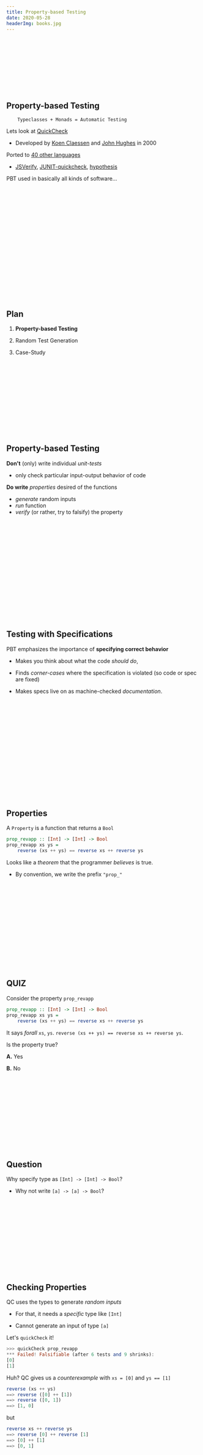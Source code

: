 ```yaml
---
title: Property-based Testing
date: 2020-05-28
headerImg: books.jpg
---
```


<br>
<br>
<br>
<br>
<br>
<br>
<br>
<br>




## Property-based Testing

        Typeclasses + Monads = Automatic Testing

Lets look at [QuickCheck][1]

- Developed by [Koen Claessen][0] and [John Hughes][11] in 2000

Ported to [40 other languages](https://en.wikipedia.org/wiki/QuickCheck)

- [JSVerify](http://jsverify.github.io/), 
  [JUNIT-quickcheck](https://github.com/pholser/junit-quickcheck),
  [hypothesis](https://github.com/HypothesisWorks/hypothesis)

PBT used in basically all kinds of software...

<br>
<br>
<br>
<br>
<br>
<br>
<br>
<br>
<br>
<br>
<br>
<br>
<br>
<br>
<br>
<br>
<br>

## Plan

1. **Property-based Testing**

2. Random Test Generation

3. Case-Study

<br>
<br>
<br>
<br>
<br>
<br>
<br>
<br>
<br>
<br>
<br>

## Property-based Testing

**Don't** (only) write individual *unit-tests* 

- only check particular input-output behavior of code

**Do write** *properties* desired of the functions

- *generate* random inputs 
- *run* function 
- *verify* (or rather, try to falsify) the property

<br>
<br>
<br>
<br>
<br>
<br>
<br>
<br>
<br>
<br>
<br>
<br>
<br>
<br>
<br>

## Testing with Specifications 

PBT emphasizes the importance of **specifying correct behavior** 

- Makes you think about what the code *should do*,

- Finds *corner-cases* where the specification is violated (so code or spec are fixed)

- Makes specs live on as machine-checked *documentation*.

<br>
<br>
<br>
<br>
<br>
<br>
<br>
<br>
<br>
<br>
<br>
<br>
<br>
<br>
<br>



## Properties

A `Property` is a function that returns a `Bool`

```haskell
prop_revapp :: [Int] -> [Int] -> Bool
prop_revapp xs ys = 
    reverse (xs ++ ys) == reverse xs ++ reverse ys
```

Looks like a _theorem_ that the programmer _believes_ is true. 

- By convention, we write the prefix `"prop_"`

<br>
<br>
<br>
<br>
<br>
<br>
<br>
<br>
<br>
<br>
<br>
<br>
<br>

## QUIZ

Consider the property `prop_revapp` 

```haskell
prop_revapp :: [Int] -> [Int] -> Bool
prop_revapp xs ys = 
    reverse (xs ++ ys) == reverse xs ++ reverse ys
```

It says *forall* `xs`, `ys`.  `reverse (xs ++ ys) == reverse xs ++ reverse ys`.

Is the property true?

**A.** Yes

**B.** No

<br>
<br>
<br>
<br>
<br>
<br>
<br>
<br>
<br>
<br>
<br>

## Question

Why specify type as `[Int] -> [Int] -> Bool`? 

* Why not write `[a] -> [a] -> Bool`? 


<br>
<br>
<br>
<br>
<br>
<br>
<br>
<br>
<br>
<br>
<br>

## Checking Properties

QC uses the types to generate *random inputs* 

- For that, it needs a *specific* type like `[Int]` 

- Cannot generate an input of type `[a]` 

Let's `quickCheck` it!

```haskell
>>> quickCheck prop_revapp
*** Failed! Falsifiable (after 6 tests and 9 shrinks):
[0]
[1]
```

Huh? QC gives us a _counterexample_ with `xs = [0]` and `ys == [1]`

```haskell
reverse (xs ++ ys) 
==> reverse ([0] ++ [1]) 
==> reverse ([0, 1]) 
==> [1, 0]
```

but 

```haskell
reverse xs ++ reverse ys
==> reverse [0] ++ reverse [1]
==> [0] ++ [1]
==> [0, 1]
```

<br>
<br>
<br>
<br>
<br>
<br>
<br>
<br>
<br>
<br>
<br>
<br>
<br>
<br>
<br>

## EXERCISE 

Can you modify `prop_revapp` so that it is _sensible_  and _true_ ?

```haskell
prop_revapp :: [Int] -> [Int] -> Bool
prop_revapp xs ys = reverse (xs ++ ys) == ???
```

When you are done, we should see

```haskell
>>> quickCheck prop_revapp'
+++ OK, passed 100 tests.
```

We can run *more* tests by specifying that as a parameter

```haskell
quickCheckN n = quickCheckWith (stdArgs {maxSuccess = n})
```

Followed by

```haskell
quickCheckN 10000 prop_revapp
+++ OK, passed 10000 tests
```


<br>
<br>
<br>
<br>
<br>
<br>
<br>
<br>
<br>
<br>

## QuickSort

Here's a simple sorting function (`quickSort`)

```haskell
qsort        :: (Ord a) => [a] -> [a]
qsort []     = []
qsort (x:xs) = qsort ls ++ [x] ++ qsort rs
  where 
    ls       = [y | y <- xs, y < x]  -- elems in xs < x 
    rs       = [z | z <- xs, z > x]  -- elems in xs > x
```

Seems to work?

```haskell
>>> [1,3..19] ++ [2,4..20]
[1,3,5,7,9,11,13,15,17,19,2,4,6,8,10,12,14,16,18,20]

>>> qsort ([1,3..19] ++ [2,4..20])
[1,2,3,4,5,6,7,8,9,10,11,12,13,14,15,16,17,18,19,20]
```

<br>
<br>
<br>
<br>
<br>
<br>
<br>
<br>
<br>

## QuickCheck QuickSort

Lets *check* the output of `qsort` is **ordered**

```haskell
isOrdered :: (Ord a) => [a] -> Bool
isOrdered ::         (Ord a) => [a] -> Bool
isOrdered (x1:x2:xs) = x1 <= x2 && isOrdered (x2:xs)
isOrdered _          = True
```

and use it to write a property

```haskell
prop_qsort_isOrdered :: [Int] -> Bool
prop_qsort_isOrdered xs = isOrdered (qsort xs)
```

which we can check

```haskell
>>> quickCheckN 1000 prop_qsort_isOrdered
+++ OK, passed 1000 tests.
```

<br>
<br>
<br>
<br>
<br>
<br>
<br>
<br>
<br>
<br>
<br>

## QUIZ 

Lets check that the *first* element of the output is the smallest

```haskell
qsort        :: (Ord a) => [a] -> [a]
qsort []     = []
qsort (x:xs) = qsort ls ++ [x] ++ qsort rs
  where 
    ls       = [y | y <- xs, y < x]  -- elems in xs < x 
    rs       = [z | z <- xs, z > x]  -- elems in xs > x

prop_qsort_min :: [a] -> Bool
prop_qsort_min xs = head (qsort xs) == minimum xs
```

What is the result of

```haskell
>>> quickCheck prop_qsort_min
```

**A.** Pass 100 tests

**B.** Fail

<br>
<br>
<br>
<br>
<br>
<br>
<br>
<br>
<br>
<br>
<br>
<br>
<br>
<br>

## Properties and Assumptions

```haskell
prop_qsort_min :: [a] -> Bool
prop_qsort_min xs = head (qsort xs) == minimum x
```

Oops!

```haskell
>>> quickCheck prop_qsort_min
*** Failed! Exception: 'Prelude.head: empty list' (after 1 test):
[]
```

`prop_qsort_min` is not true **for all** `Int` lists

- Property *only* makes sense if `xs` is not empty

Writing specifications clarifies the *assumptions* 

- under which a given piece of code is supposed to work. 

<br>
<br>
<br>
<br>
<br>
<br>
<br>
<br>
<br>
<br>
<br>
<br>

## Conditional Properties 

Lets modify `prop_qsort_min` so equality holds *if* input is non-null

```haskell
prop_qsort_nn_min    :: [Int] -> Property
prop_qsort_nn_min xs =
  not (null xs) ==> head (qsort xs) == minimum xs
```

Instead of `Bool` the function's output is `Property` 

- a special type built into the QC library

The *implies* operator `==>` is one of many 

- that allow the construction of rich properties.

<br>
<br>
<br>
<br>
<br>
<br>
<br>
<br>
<br>
<br>
<br>

## QUIZ 

Lets test that our `qsort` is *identical* to a *trusted reference implementation* 

- may be too *slow* to deploy but ok to use for checking correctness

Lets use the standard library's `Data.List.sort` function

- (_Much_ faster than ours... but just for illustration!)

```haskell
prop_qsort_sort    :: [Int] -> Bool
prop_qsort_sort xs =  qsort xs == sort xs
```

What is the result of

```haskell
qsort        :: (Ord a) => [a] -> [a]
qsort []     = []
qsort (x:xs) = qsort ls ++ [x] ++ qsort rs
  where 
    ls       = [y | y <- xs, y < x]  -- elems in xs < x 
    rs       = [z | z <- xs, z > x]  -- elems in xs > x

>>> quickCheck prop_qsort_sort
```

**A.** `OK` after 100 tests

**B.** `Failed! Falsifiable...`

<br>
<br>
<br>
<br>
<br>
<br>
<br>
<br>
<br>
<br>
<br>
<br>
<br>
<br>

## Lets Check 

```haskell
>>> quickCheck prop_qsort_sort
*** Failed! Falsifiable (after 6 tests and 3 shrinks):
[-3,-3]
```

Oops? What?

```haskell
>>> sort [-3, -3]
[-3, -3]

>>> qsort [-3, -3]
[-3]
```

Ugh! So close, and yet ... Can you spot the bug in our code?

```haskell
qsort        :: (Ord a) => [a] -> [a]
qsort []     = []
qsort (x:xs) = qsort ls ++ [x] ++ qsort rs
  where 
    ls       = [y | y <- xs, y < x]  -- elems in xs < x 
    rs       = [z | z <- xs, z > x]  -- elems in xs > x
```

<br>
<br>
<br>
<br>
<br>
<br>
<br>
<br>
<br>
<br>
<br>

## Specifying No-Duplicates

We assumed that the input has **no duplicates**

- **Values equal to** `x` are thrown out from `ls` and `rs`

Is this a *bug*? Maybe? Maybe not?

- But at least its something we should be *aware* of!

Lets specify that a list has no-duplicates 

```haskell
noDuplicates ::(Eq a) => [a] -> Bool
noDuplicates (x:xs) = not (x `elem` xs) && noDuplicates xs
noDuplicates _      = True
```

<br>
<br>
<br>
<br>
<br>
<br>
<br>
<br>
<br>

## Specifying a Post-Condition

We can now check that `qsort` **outputs** a list with no-duplicates

```haskell
prop_qsort_distinct :: [Int] -> Bool 
prop_qsort_distinct xs = noDuplicates (qsort xs)  

-- >>> quickCheck prop_qsort_distinct
-- +++ OK, passed 100 tests.
```

<br>
<br>
<br>
<br>
<br>
<br>
<br>
<br>
<br>
<br>

## Specifying a Pre-Condition

Also, `qsort` is identical to `sort` on **inputs with no duplicates**

```haskell
prop_qsort_distinct_sort :: [Int] -> Property 
prop_qsort_distinct_sort xs = 
  (isDistinct xs) ==> (qsort xs == sort xs)

-- >>> quickCheck prop_qsort_distinct_sort
-- +++ OK, passed 100 tests.
--
```

<br>
<br>
<br>
<br>
<br>
<br>
<br>
<br>
<br>
<br>
<br>
<br>
<br>
<br>
<br>
<br>
<br>

## Plan

1. **Property-based Testing**
    - Properties are boolean-functions
    - Generate inputs, run function, check if result is `False`

2. Random Test Generation

3. Case-Study

<br>
<br>
<br>
<br>
<br>
<br>
<br>
<br>
<br>
<br>
<br>

## Plan

1. Property-based Testing
    - Properties are boolean-functions
    - Generate inputs, run function, check if result is `False`

2. **Test Generation**

3. Case-Study


<br>
<br>
<br>
<br>
<br>
<br>
<br>
<br>
<br>
<br>
<br>
<br>
<br>
<br>
<br>

## Test Generation

Lets notice something about `quickCheck`

If you run it once ...

```haskell
>>> quickCheck prop_qsort_sort
*** Failed! Falsifiable (after 6 tests and 2 shrinks):
[5,5]
```

and if you run it again ...

```haskell
>>> quickCheck prop_qsort_sort
*** Failed! Falsifiable (after 4 tests and 1 shrink):
[1,1]
```

The *falsifying tests* are different! 

How is this possible?

<br>
<br>
<br>
<br>
<br>
<br>
<br>
<br>
<br>
<br>
<br>
<br>
<br>
<br>
<br>

## Generators

QC defines a special *Generator* data type

```haskell
data Gen a = MkGen (StdGen -> Int -> a)
```

A `Gen a` is a function that takes as *input*

- a random number generator `StdGen`
- a "seed" `Int`

and returns as *output*

- a **value** of type `a`

<br>
<br>
<br>
<br>
<br>
<br>
<br>
<br>
<br>
<br>
<br>

## Creating `Gen`erators

There are some functions to *create* generators, e.g.

```haskell
choose :: (Int, Int) -> Gen Int
```

which 

- takes a pair of `(lo, hi)`

- returns a random generator for values between `lo` and `hi`

<br>
<br>
<br>
<br>
<br>
<br>
<br>
<br>
<br>
<br>
<br>

## Running `Gen`erators

To *execute* the `Gen` we need access to the system's "randomness"

Done via an `IO` "recipe"

```haskell
sample' :: Gen a -> IO [a]
```

Which 

- takes a `Gen`erator of `a` values and
- returns a *recipe* that produces a list of (10) `a` values

We can *run* the recipe in `ghci`

```haskell
>>> sample' (choose (0, 5))
[4,2,5,3,2,2,2,3,0,0,0]
```

<br>
<br>
<br>
<br>
<br>
<br>
<br>
<br>
<br>
<br>

## EXERCISE 

Lets write a function that returns a `Gen`erator over a list of `elements`

```haskell
elements :: [a] -> Gen a
elements = ???
```

So `elements [x0,x1,...,xn]` returns a `Gen`erator that randomly produces 
values from `x0`, `x1`, ... `xn`.

<br>
<br>
<br>
<br>
<br>
<br>
<br>
<br>
<br>
<br>
<br>
<br>
<br>
<br>
<br>
<br>

## PROBLEM: How to *combine* `Gen`erators?

Suppose I have a generator of positive `Int`

```haskell
pos :: Gen Int
pos = sample (0, 100)
```

How can I create a generator of a *pair* of positive `Int`s?

```haskell
posPair :: Gen (Int, Int)
```

<br>
<br>
<br>
<br>
<br>
<br>
<br>
<br>
<br>
<br>
<br>
<br>
<br>
<br>


## `Gen`erator is a Monad! 

- You can [see details here][12]

- This will let us *combine* generators (like combining parsers...)

<br>
<br>
<br>
<br>
<br>
<br>
<br>
<br>
<br>
<br>
<br>
<br>
<br>

## QUIZ 

Which of the below implements `posPair :: Gen (Int, Int)` ?

- given `pos :: Gen Int` and `sample :: (Int, Int) -> Gen Int` 

```haskell
-- A
posPair = do { x1 <- pos; x2 <- pos; return (x1, x2) }

-- B
posPair = (pos, pos)

-- C
posPair = do { x <- pos; return (x, x) }  

-- D
posPair = Gen (4, 5)

-- E 
posPair = (sample (0, 100), sample (0, 100))
```

<br>
<br>
<br>
<br>
<br>
<br>
<br>
<br>
<br>
<br>
<br>

```haskell
posPair = do { x1 <- pos; x2 <- pos; return (x1, x2) }

-- >>> sample' posPair
-- [(29,71),(48,74),(89,53),(73,93),(0,40),(71,35),(23,69),(93,49),(59,58),(27,32),(88,45)]
```

<br>
<br>
<br>
<br>
<br>
<br>
<br>
<br>
<br>
<br>

## EXERCISE

Lets write a function that *mixes* a list of `Gen`erators

```haskell
oneOf :: [Gen a] -> Gen a
oneOf = ???
```

`oneOf [g0,g1,...,gn]` should be a generator that

- randomly selects *one of* `g0`,...`gn`

- randomly generates a value from the chosen generator

```haskell
>>> sample' (oneOf [choose (0,2), choose (10,12)])
[2,2,1,1,12,10,2,2,11,0,11]
```

<br>
<br>
<br>
<br>
<br>
<br>
<br>
<br>
<br>

`oneOf` is generalized into the `frequency` combinator

```haskell
frequency :: [(Int, Gen a)] -> Gen a
```

which builds *weighted mixtures* of individual `Gen`erators

<br>
<br>
<br>
<br>
<br>
<br>
<br>
<br>
<br>
<br>
<br>
<br>
<br>
<br>

## Types that can be `Gen`erated

QC has a `class` for types whose values can be randomly `Gen`erated

```haskell
class Arbitrary a where
  arbitrary :: Gen a
```

`T` is an instance of `Arbitrary` if there is `Gen T` function

- i.e. there is a generator of `T` values!

```haskell
randomThings :: (Arbitrary a) => IO [a]
randomThings = sample' arbitrary
```

Many standard types have `Arbitrary` instances

- Users write their own instances when testing their own types

```haskell
>>> randomThings :: IO [Int]
[0,-2,-2,0,-1,8,1,-14,-13,5,19]

>>> randomThings :: IO [(Int, Bool)] 
[(0,True),(1,True),(0,True),(6,False),(-5,True),(4,False),(-12,False),(-8,False),(5,False),(-9,False),(-7,False)]
-
>>> randomThings :: IO [String]
["","\a","\f","\779257W\SUBA","\84573","D\ACK\365059S","9W\554735G","g\SYN~W\62120\&4&[","\NULsc\18427fy(","Q`TI \n/TH","\461027\ESCZ`u\783094\&4B\SOHT\424692"]
```

<br>
<br>
<br>
<br>
<br>
<br>
<br>
<br>
<br>
<br>

## Plan

1. Property-based Testing
    - Properties are `Bool`ean-functions
    - Generate inputs, run function, check if result is `False`

2. Test Generation
    - `Gen a` is a monadic *generator* of `a` values
    - `Arbitrary` is a class for types with generators

3. **Case-Study**

<br>
<br>
<br>
<br>
<br>
<br>
<br>
<br>
<br>
<br>

## Case Study: Compiler Optimizations

Lets use QC to test *compiler optimizations*

- Learn how to *generate* structure data (*programs*)

- Learn how to *specify* fancy properties (*equivalence*)

Using the `WHILE` language from your HW assignment.

<br>
<br>
<br>
<br>
<br>
<br>
<br>
<br>
<br>
<br>
<br>
<br>
<br>
<br>
<br>

## WHILE: Syntax

Recall the definition of `Variable` and `Value`

```haskell
data Variable = V String 

data Value = IntVal Int | BoolVal Bool
```

which we used to define `Expression`

```haskell
data Expression = Var   Variable | Val   Value
                | Plus  Expression Expression
                | Minus Expression Expression
```

and `Statement`

```haskell
data Statement
  = Assign   Variable   Expression
  | If       Expression Statement  Statement
  | While    Expression Statement
  | Sequence Statement  Statement
  | Skip
```

<br>
<br>
<br>
<br>
<br>
<br>
<br>
<br>
<br>
<br>
<br>
<br>
<br>


## WHILE: Semantics

Next, we defined the *behavior* of programs as 

- functions from *starting* state to *final* state 

- where *state* was defined as a map from `Variable` to `Value`

```haskell
type WState = M.Map Variable Value
```

and then you wrote a function

```haskell
execute ::  WState -> Statement -> WState
execute s0 stmt = execState (evalS stmt) s0
```

(We can skip the details of `evalS` because *you* wrote it... right?)

<br>
<br>
<br>
<br>
<br>
<br>
<br>
<br>
<br>
<br>
<br>
<br>
<br>
<br>

## Generating WHILE Programs

Lets write a *program generator* 

<br>
<br>
<br>
<br>
<br>
<br>
<br>
<br>
<br>
<br>
<br>
<br>
<br>

<!--
## QUIZ

But first, what is the type of

```haskell
quiz f m = do
  x <- m
  return (f x)
```

**A.** `             (a -> a) -> m a -> m a`

**B.** `             (a -> b) -> m a -> m b`

**C.** `             (a -> b) -> [a] -> [b]`

**D.** `             (a -> b) -> Gen a -> Gen b`

**E.** `(Monad m) => (a -> b) -> m a -> m b`

<br>
<br>
<br>
<br>
<br>
<br>
<br>
<br>
<br>
<br>
<br>
<br>

## A Common Pattern?

Note that if `Monad m` then `Functor m` so ... 

What other *operator* / *function* has the type 

```
(a -> b) -> m a -> m b
```

???

--> 

### Generating Variables

```haskell
instance Arbitrary Variable where
  arbitrary = do
    x <- elements ['A'..'Z'] 
    return (V [x])
```

<!--
We can rewrite the above to

```haskell
instance Arbitrary Variable where
  arbitrary = (\x -> V [x]) <$> elements ['A'..'Z'] 
```
-->

and we get

```haskell
>>> randomThings :: IO [Variable]
[V "G",V "U",V "Z",V "F",V "Z",V "K",V "P",V "D",V "Y",V "M",V "H"]
```

<br>
<br>
<br>
<br>
<br>


### Generating Values

```haskell
instance Arbitrary Value where
  arbitrary = oneOf [ do {n <- arbitrary; return (IntVal n) }
                    , do {b <- arbitrary; return (BoolVal b)} 
                    ]
```

and we get

```haskell
>>> randomThings :: IO [Value]
[IntVal 0,BoolVal False,BoolVal True,IntVal 3
,IntVal (-8),IntVal (-3),IntVal 1,BoolVal False
,IntVal 6,BoolVal True,BoolVal False]
```

<br>
<br>
<br>
<br>
<br>


### Generating Expressions

```haskell
instance Arbitrary Expression where
  arbitrary = expr

expr, binE, baseE :: Gen Expression
expr     = oneof [baseE, binE] 

binE  = do { o  <- elements [Plus, Minus];
             e1 <- expr; 
             e2 <- expr 
             return (o e1 e2) }

baseE = oneOf [ do {x <- arbitrary; return (Var x) }
              , do {v <- arbitrary; return (Val v)} ]
```

which gives us

```haskell
>>> randomThings :: IO [Expression]
... -- lots of expressions! 
```

<br>
<br>
<br>
<br>
<br>


## Generating States 

QC already has an way to automatically generate `Map`s 

```haskell
instance (Ord k, Arbitrary k, Arbitrary v) =>  Arbitrary (M.Map k v) where
  arbitrary = do {kvs <- arbitrary; return (M.fromList kvs) }
```

So for free we get a generator for `WState`

```haskell
>>> randomThings :: IO [WState]
...
```

<br>
<br>
<br>
<br>
<br>

## Specification: Program Equivalence

Next, lets specify the **properties**

Let `p1` and `p2` be two *While* programs. 

Program `p1` is *equivalent to* `p2` written `p1 === p2` if

```haskell
(===) ::  Statement -> Statement -> Property
p1 === p2 = forAll arbitrary (\st -> execute st p1 == execute st p2)
```

That is, for all *input* states `st`

- executing `p1` from `st` and 

- executing `p2` from `st`

produce the _same_ state.

## QUIZ 

For example, suppose that

```haskell
-- X := 10; Y := 20
prog1 = Sequence 
  (Assign (V "X") (Val (IntVal 10)))
  (Assign (V "Y") (Val (IntVal 20)))

--  Y := 20; X := 10
prog2 = Sequence 
  (Assign (V "Y") (Val (IntVal 20)))
  (Assign (V "X") (Val (IntVal 10))

--  Y := 20; X := 20
prog3 = Sequence 
  (Assign (V "Y") (Val (IntVal 20)))
  (Assign (V "X") (Val (IntVal 20)))
```

then what do the following two queries return?

```haskell
>>> quickCheck (prog1 === prog2)
>>> quickCheck (prog1 === prog3)
```

**A.** FAIL, FAIL 

**B.** FAIL, PASS

**C.** PASS, FAIL

**D.** PASS, PASS 

<br>
<br>
<br>
<br>
<br>
<br>
<br>
<br>
<br>
<br>
<br>

## Checking Compiler Optimizations

A **compiler optimization** can be viewed as a **pair** of programs

- *input* written by human `p_in`
- *output* optimized by compiler `p_out` 

An optimization is **correct** if `p_in === p_out`

- Compiler should not *change behavior* of the code

<br>
<br>
<br>
<br>
<br>
<br>
<br>
<br>
<br>
<br>

## Checking an Optimization: Zero-Add-Elimination

Here's a simple optimization 

| **In**       | **Out**   |
|:-------------|:----------|
| `X := E + 0` | `X := E`  | 
| `X := E - 0` | `X := E`  | 
|              |           |

Should be correct because adding `0` doesn't change anything...

We can write this as a QC **property**

```haskell
prop_add_zero_elim :: Variable -> Expression -> Property
prop_add_zero_elim x e = 
   (x `Assign` (e `Plus` Val (IntVal 0))) === (x `Assign` e) 

prop_sub_zero_elim :: Variable -> Expression -> Property
prop_sub_zero_elim x e =
  (x `Assign` (e `Minus` Val (IntVal 0))) === (x `Assign` e)
```

So what does QC say?

<br>
<br>
<br>
<br>
<br>
<br>
<br>
<br>
<br>
<br>
<br>
<br>
<br>
<br>

```haskell
-- >>> quickCheck prop_add_zero_elim
-- *** Failed! Falsifiable (after 1 test):
-- W
-- True
-- fromList []
```

What's that? Lets see is `W := True` equivalent to `W := True + 0` ?

Forgot about those pesky boolean expressions! 

If you recall `W := True` will just assign `True` to `W`

```haskell
>>> execute M.empty ((V "W") `Assign` (Val (BoolVal True)))
fromList [(W,True)]
```

but `W := True + 0` will have a "type error" so will assign `0` to `W`!

```haskell
>>> execute M.empty (V "W") `Assign` ((Val (BoolVal True) `Plus` Val (IntVal 0)))
fromList [(W,0)]
```

<br>
<br>
<br>
<br>
<br>
<br>
<br>
<br>
<br>
<br>
<br>
<br>
<br>


## Fix: Restrict Optimizations to `Int` Expressions

Problem was expressions like `True`

- Caused strange behaviors due to "type errors" 

Lets *restrict* to **only integer-valued expressions**

```haskell
exprI, baseI, binI :: Gen Expression
exprI = oneof [baseI, binE] 

baseI = oneOf [ do {x <- arbitrary; return (Var x) }
              , do {n <- arbitrary; return (Val (IntVal n)) } 
              ]
binI  = do { o  <- elements [Plus, Minus];
             e1 <- exprI;
             e2 <- exprI;
             return (o e1 e2) }
```

Now we can restrict the property to

```haskell
prop_add_zero_elim'   :: Variable -> Property
prop_add_zero_elim' x = 
  forAll intExpr (\e -> (x `Assign` (e `Plus` Val (IntVal 0))) === (x `Assign` e))
```

<br>
<br>
<br>
<br>
<br>
<br>
<br>
<br>
<br>
<br>
<br>
<br>

## QUIZ

Consider the property 

```haskell
prop_add_zero_elim'   :: Variable -> Property
prop_add_zero_elim' x = 
  forAll intExpr (\e -> (x `Assign` (e `Plus` Val (IntVal 0))) === (x `Assign` e))
```

What will be the result of 

```haskell
>>> quickCheck prop_add_zero_elim'
```

**A.** PASS

**B.** FAIL

<br>
<br>
<br>
<br>
<br>
<br>
<br>
<br>
<br>
<br>
<br>
<br>
<br>

```haskell
>>> quickCheck prop_add_zero_elim'
*** Failed! Falsifiable (after 11 tests):
Z
G
fromList [(B,False),(F,-4),(G,True),(K,8),(M,True),(N,False),(R,3),(T,False),(V,True)]
```

Oops, the counterexample is `Z := G` and `Z := G + 0` 

- *but* now the _starting_ state maps `(G, True)` 

Pesky `Bool` sneaked right back in ... 

**Moral:** Even simple optimizations are _really_ tricky without types!

**Try at home** Can you fix this property so it passes?

<br>
<br>
<br>
<br>
<br>
<br>
<br>
<br>
<br>
<br>


## Checking an Optimization: Constant-Folding-ish

Lets try another optimization that doesn't use any *arithmetic* 

- So should not have any problems with `Int`-vs-`Bool`

Suppose you have two back-to-back assignments

```haskell
X := E;   Y := E
```

Why *recompute* `E`? Result is already stored in `X`! So optimize the above to

```haskell
X := E;   Y := X
```

We can specify this transformation as the QC property

```haskell
prop_const_prop :: Variable -> Variable -> Expression -> Property
prop_const_prop x y e = 
  ((x `Assign` e) `Sequence` (y `Assign` e))
  ===
  ((x `Assign` e) `Sequence` (y `Assign` Var x))
```

Mighty QC, do you agree ?

```haskell
>>> quickCheck prop_const_prop 
*Testing> quickCheck prop_const_prop
*** Failed! Falsifiable (after 82 tests):
D
B
True + N + L + M + True + -45 + H + -9 + 70 + True + -68 + N + -29 + I + True + G + O + P + True + Q + False + False + True + True + True + True + X + I + False + 81 + -42 + False + 31 + -13 + T + 23 + True + S + True + I + M + True + True + True + Z + H + -65 + G + K + -22 + D
fromList [(A,True),(B,-72),(C,-19),(D,-34),(E,50),(F,True),(G,True),(H,-21),(I,5),(J,3),(K,True),(L,-20),(M,True),(N,-10),(O,-20),(P,False),(Q,-10),(R,-78),(S,True),(T,70),(U,False),(V,-55),(W,True),(X,True),(Y,True),(Z,-56)]
``` 

![](/static/img/thinking-face.png)

<br>
<br>
<br>
<br>
<br>
<br>
<br>
<br>
<br>
<br>
<br>
<br>
<br>
<br>

## Shrinking Tests

The property *fails* ... but the *counterexample* is very long!

![](/static/img/crying-face.png)

QC has a **test shrinking** mechanism ... also in the `Arbitrary` class 

```haskell
shrink :: a -> [a]
```

`shrink t` 

- takes as *input* a **candidate** `t` and  
- returns as *output* a list of **smaller candidates** 

That QC will systematically search with to find a **minimally** failing test!

```haskell
instance Arbitrary Expression where
  arbitrary = expr

  -- shrink :: Expression -> [Expression]
  shrink (Plus e1 e2)  = [e1, e2]
  shrink (Minus e1 e2) = [e1, e2]
  shrink _             = []
```

We should just keep shrinking each `Expression` to its *sub*-`Expressions`.

```haskell
>>> quickCheck prop_const_prop 
*** Failed! Falsifiable (after 26 tests and 4 shrinks):    
D
U
A + D
fromList [(D,-638),(G,256),(H,False),(K,False),(O,True),(R,True),(S,-81),(T,926)]
~~~~~

Aha! Consider the two programs

```haskell
D := A + D;   
U := A + D
``` 

and 

```haskell
D := A + D; 
U := D
```

are they equivalent? Pretty subtle, eh. 


<br>
<br>
<br>
<br>
<br>
<br>
<br>
<br>
<br>
<br>
<br>

## Recap: Property-Based Testing

1. Property-based Testing
    - Properties are `Bool`ean-functions
    - Generate inputs, run function, check if result is `False`

2. Test Generation
    - `Gen a` is a monadic *generator* of `a` values
    - `Arbitrary` is a class for types with generators

3. **Case-Study**
    - Compiler optimizations are very tricky 
    - QC-inspired methods have found serious bugs in many compilers & databases & ...

<br>
<br>
<br>
<br>
<br>
<br>
<br>
<br>
<br>
<br>
<br>

## Recap: Property-Based Testing

QuickCheck is awesome! 

- **Simple:** typeclasses + monads

- **Useful**: Can find subtle bugs or inconsistencies in your code. 

Lots of literature on QC and techniques it has [inspired][13]

- Can even use QC to generate [test data][9] systems in *other* languages 

<br>
<br>
<br>
<br>
<br>
<br>
<br>
<br>
<br>
<br>
<br>


[0]: http://www.cse.chalmers.se/~koen/
[1]: http://www.cse.chalmers.se/~rjmh/QuickCheck/
[2]: http://www.cs.york.ac.uk/fp/smallcheck/
[3]: http://video.google.com/videoplay?docid=4655369445141008672#
[4]: http://www.erlang-factory.com/upload/presentations/55/TestingErlangProgrammesforMulticore.pdf
[5]: http://en.wikipedia.org/wiki/Insertion_sort
[6]: http://hackage.haskell.org/packages/archive/QuickCheck/latest/doc/html/src/Test-QuickCheck-Gen.html#Gen
[7]: http://book.realworldhaskell.org/read/monads.html
[8]: http://book.realworldhaskell.org/read/testing-and-quality-assurance.html
[9]: http://www.haskell.org/haskellwiki/QuickCheck_as_a_test_set_generator
[10]: http://community.moertel.com/~thor/talks/pgh-pm-talk-lectrotest.pdf
[11]: http://www.cse.chalmers.se/~rjmh
[12]: https://hackage.haskell.org/package/QuickCheck-2.14/docs/src/Test.QuickCheck.Gen.html#line-76
[13]: https://arxiv.org/pdf/1812.00078.pdf
